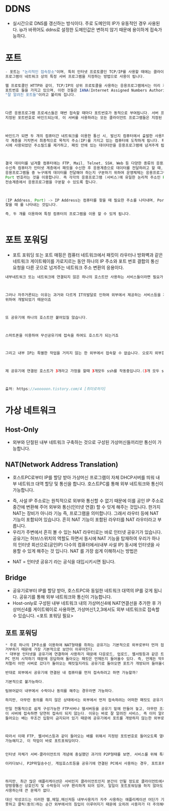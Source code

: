 # DDNS
* 실시간으로 DNS를 갱신하는 방식이다. 주로 도메인의 IP가 유동적인 경우 사용된다. ip가 바뀌어도 ddns로 설정한 도메인값은 변하지 않기 때문에 용이하게 접속가능하다.

# 포트
```java
- 포트는 "논리적인 접속장소"이며, 특히 인터넷 프로토콜인 TCP/IP를 사용할 때에는 클라이언트
프로그램이 네트워크 상의 특정 서버 프로그램을 지정하는 방법으로 사용이 됩니다. 

웹 프로토콜인 HTTP와 같이, TCP/IP의 상위 프로토콜을 사용하는 응용프로그램에서는 미리 지정된 
포트번호 들을 가지고 있으며, 이런 것들은 IANA(Internet Assigned Numbers Authority)에 의해 지정되었으며,
"잘 알려진 포트들"이라고 불리워 집니다.


 
다른 응용프로그램 프로세스들은 매번 접속할 때마다 포트번호가 동적으로 부여됩니다. 서버 프로그램이 처음 시작되면, 
지정된 포트번호로 바인드되는데, 이 서버를 사용하려는 모든 클라이언트 프로그램들은 지정된 포트번호에 바인드해야만 합니다.

 

바인드가 되면 두 개의 컴퓨터간 네트워크를 이용한 통신 시, 발신지 컴퓨터에서 출발한 사용자 데이터(패킷)는 TCP/IP의 
각 계층을 거치면서 최종적으로 목적지 주소(IP)를 가지고 있는 컴퓨터에 도착하게 됩니다. 패킷을 수신한 컴퓨터는 전송 
시에 사용되었던 주소필드를 제거하고, 패킷 안에 있는 데이터만을 응용프로그램에 넘겨주게 됩니다.

 

결국 데이터를 넘겨줄 컴퓨터에는 FTP, Mail, Telnet, SSH, Web 등 다양한 종류의 응용프로그램이 기동하고 있을 것인데, 
수신측 컴퓨터가 인터넷 계층에서 패킷을 수신한 후 응용계층으로 데이터를 전달하려고 할 때, 컴퓨터 내에 사용중인 많은 
응용프로그램들 중 누구에게 데이터를 전달해야 하는지 구분하기 위하여 운영체제는 응용프로그램의 논리적인 주소인
Port 번호라는 것을 이용합니다. 즉 각각의 응용프로그램 (서비스)에 유일한 논리적 주소인 Port 번호를 할당하여, 
전송계층에서 응용프로그램을 구분할 수 있도록 합니다.

 

(IP Address, Port) -> IP Address는 컴퓨터를 찾을 때 필요한 주소를 나타내며, Port는 컴퓨터 안에서 프로그램을 
찾을 때 를 나타내는 것입니다.

즉, 두 개를 이용하여 특정 컴퓨터의 프로그램을 이용 할 수 있게 됩니다.



```


# 포트 포워딩
* 포트 포워딩 또는 포트 매핑은 컴퓨터 네트워크에서 패킷이 라우터나 방화벽과 같은 네트워크 게이트웨이를 가로지르는 동안 하나의 IP 주소와 포트 번호 결합의 통신 요청을 다른 곳으로 넘겨주는 네트워크 주소 변환의 응용이다.

```java
내부네트워크 또는 네트워크에 연결되지 않은 하나의 호스트만 사용하는 서비스들이라면 필요가 없는 기능입니다.



그러나 자주거론되는 이유는 과거와 다르게 IT의발달로 인하여 외부에서 제공하는 서비스등을 제공 받거나 제공해주기 
위하여 개발되었기 때문이죠



또 공유기에 하나의 호스트만 붙어있질 않습니다.



스마트폰을 이용하여 무선공유기에 접속을 하여도 호스트가 되는거죠



그리고 내부 IP는 특별한 작업을 거치지 않는 한 외부에서 접속할 수 없습니다. 오로지 외부IP를 통해서만 접속이 가능하죠



제 공유기에 연결된 호스트가 3개라고 가정을 할때 3개모두 ssh를 작동중입니다.(3개 모두 ssh는 기본값인 22포트)



출처: https://wooooon.tistory.com/4 [취미로하자]
```

# 가상 네트워크
## Host-Only
* 외부와 단절된 내부 네트워크 구축하는 것으로 구성된 가상머신들끼리만 통신이 가능합니다.

## NAT(Network Address Translation)
* 호스트PC로부터 IP를 할당 받아 가상머신 프로그램이 자체 DHCP서버를 띄워 내부 네트워크 대역 할당 및 통신을 합니다. 호스트PC를 통해 외부 네트워크와 통신이 가능합니다.
- 즉, 사설 IP 주소로는 원칙적으로 외부와 통신할 수 없기 때문에 이를 공인 IP 주소로 중간에 변환해 주어 외부와 통신(인터넷 연결) 할 수 잇게 해주는 것입니다. 한가지 NAT는 장비가 아니라 기능 즉, 프로그램을 의미합니다. 그래서 라우터 등에 NAT 기능이 포함되어 있습니다. 흔히 NAT 기능이 포함된 라우터를 NAT 라우터라고 부릅니다.
- 우리가 주변에서 흔히 볼 수 있는 NAT 라우터로는 바로 인터넷 공유기가 있습니다. 공유기는 허브/스위치의 역할도 하면서 동시에 NAT 기능을 탑재하여 우리가 하나의 인터넷 회선으로(공인IP) 다수의 컴퓨터에서(내부 사설 IP) 동시에 인터넷을 사용할 수 있게 해주는 것 입니다. NAT 를 가장 쉽게 이해하시는 방법은
* NAT = 인터넷 공유기 라는 공식을 대입시키시면 됩니다.

## Bridge
* 공유기로부터 IP를 할당 받아, 호스트PC와 동일한 네트워크 대역의 IP를 갖게 됩니다. 공유기를 통해 외부 네트워크와 통신이 가능합니다.
* Host-only로 구성된 내부 네트워크 내의 가상머신4에 NAT연결선을 추가한 후 가상머신4를 게이트웨이로 사용하면, 가상머신1,2,3에서도 외부 네트워크로 접속할 수 있습니다. <포트 포워딩 필요>


## 포트 포워딩
```java
* 주로 하나의 IP주소를 이용하여 NAT형태를 취하는 공유기는 기본적으로 외부로부터 먼저 접근을 시도하는 모든 패킷에 대해 
거부하기 때문에 가장 기본적으로 보안이 이루어진다. 
* 대부분 인터넷을 공유기에 연결하여 사용하기 때문에 다운로드, 업로드, 웹서핑등과 같은 트래픽을 공유기에 연결된 
PC 먼저 시작하기 때문에 응답하여 돌아오는 패킷은 언제든지 들어올수 있다. 즉, 언제든 막혀있던 포트도 내부에서 먼저 요청하여 
저멀리 어떤 서버로 갔다가 돌아오는 패킷일지라도 공유기로 돌아오면 포트가 개방되어 들어올수 있다. 

반대로 외부에서 공유기에 연결된 내 컴퓨터를 먼저 접속하려고 하면 가능할까?

기본적으로 불가능하다. 

팀뷰어같이 내부에서 수락이나 동의를 해주는 경우라면 가능하다.

하지만, 아무런 동의를 하지 않은 상태에서는 외부에서 먼저 접속하려는 어떠한 패킷도 공유기 내부로 흘러들어가지 못한다.

만일 전통적으로 쉽게 구성가능한 FTP서버나 웹서버등을 공유기 밑에 만들어 놓고, 아무런 조치를 하지 않은 상태에서 외부에서
이 서버에 접속하면 당연히 접속이 되지 않는다. 이유는 바로 잘 알려진 서비스, 즉 이미 알려진 배일지라도 외부에서 
들어오는 배는 무조건 입항이 금지되어 있기 때문에 공유기에서 포트를 개방하지 않는한 외부로부터 공유기 밑단의 서버접속은 불가능하다.



따라서 이때 FTP, 웹서비스등과 같이 들어오는 배를 위해서 지정된 포트번호로 들어오도록 열어주면, 즉 공유기에서 개방해주면 
가능해지고, 이 작업이 바로 포트포워딩이다.


인터넷 자체가 서버-클라이언트의 개념에 충실했던 과거의 P2P형태를 보면, 서비스를 위해 특정포트가 지정된 애플리케이션이 많았다.

이러다보니, P2P파일송수신, 게임호스트등을 공유기에 연결된 PC에서 사용하는 경우, 포트포워딩이나 DMZ설정은 필수였다.



하지만, 최근 많은 애플리케이션은 서비인지 클라이언트인지 분간이 안될 정도로 클라이언트에서 실행하는 것만으로도 
양방향통신 상호인지 및 수락등이 너무 편리하게 되어 있어, 일일이 포트포워딩을 하지 않아도 수많은 애플리케이션들을 
사용하는데 큰 문제가 없다. 

대신 악성코드는 이러한 웹,메일,메신저등 내부사용자가 자주 사용하는 애플리케이션 어딘가 기생하다가 사용자가 인지하지 
못하고 클릭(동의)하는 순간 외부에서의 침입이 이루어지기 때문에 오히려 사용자가 더 주의해야 할 필요가 있게 되었다.
```
